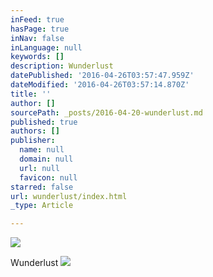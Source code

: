 ```yaml
---
inFeed: true
hasPage: true
inNav: false
inLanguage: null
keywords: []
description: Wunderlust
datePublished: '2016-04-26T03:57:47.959Z'
dateModified: '2016-04-26T03:57:14.870Z'
title: ''
author: []
sourcePath: _posts/2016-04-20-wunderlust.md
published: true
authors: []
publisher:
  name: null
  domain: null
  url: null
  favicon: null
starred: false
url: wunderlust/index.html
_type: Article

---
```

![](https://the-grid-user-content.s3-us-west-2.amazonaws.com/a78d1d6b-1fc6-4b6e-b8bd-ea8119e1c48e.jpg)

Wunderlust
![](https://the-grid-user-content.s3-us-west-2.amazonaws.com/1d78035e-8fa9-4dda-a2b4-109ca1eb0219.jpg)